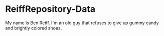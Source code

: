 # ReiffRepository-Data
My name is Ben Reiff. I'm an old guy that refuses to give up gummy candy and brightly colored shoes.
